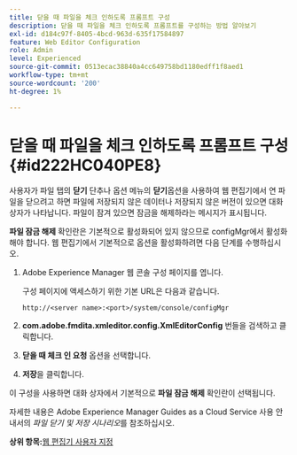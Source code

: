 ```yaml
---
title: 닫을 때 파일을 체크 인하도록 프롬프트 구성
description: 닫을 때 파일을 체크 인하도록 프롬프트를 구성하는 방법 알아보기
exl-id: d184c97f-8405-4bcd-963d-635f17584897
feature: Web Editor Configuration
role: Admin
level: Experienced
source-git-commit: 0513ecac38840a4cc649758bd1180edff1f8aed1
workflow-type: tm+mt
source-wordcount: '200'
ht-degree: 1%

---
```


# 닫을 때 파일을 체크 인하도록 프롬프트 구성 {#id222HC040PE8}

사용자가 파일 탭의 **닫기** 단추나 옵션 메뉴의 **닫기**&#x200B;옵션을 사용하여 웹 편집기에서 연 파일을 닫으려고 하면 파일에 저장되지 않은 데이터나 저장되지 않은 버전이 있으면 대화 상자가 나타납니다. 파일이 잠겨 있으면 잠금을 해제하라는 메시지가 표시됩니다.

**파일 잠금 해제** 확인란은 기본적으로 활성화되어 있지 않으므로 configMgr에서 활성화해야 합니다. 웹 편집기에서 기본적으로 옵션을 활성화하려면 다음 단계를 수행하십시오.

1. Adobe Experience Manager 웹 콘솔 구성 페이지를 엽니다.

   구성 페이지에 액세스하기 위한 기본 URL은 다음과 같습니다.

   ```http
   http://<server name>:<port>/system/console/configMgr
   ```

1. **com.adobe.fmdita.xmleditor.config.XmlEditorConfig** 번들을 검색하고 클릭합니다.

1. **닫을 때 체크 인 요청** 옵션을 선택합니다.

1. **저장**&#x200B;을 클릭합니다.


이 구성을 사용하면 대화 상자에서 기본적으로 **파일 잠금 해제** 확인란이 선택됩니다.

자세한 내용은 Adobe Experience Manager Guides as a Cloud Service 사용 안내서의 *파일 닫기 및 저장 시나리오*&#x200B;를 참조하십시오.

**상위 항목:**[&#x200B;웹 편집기 사용자 지정](conf-web-editor.md)
